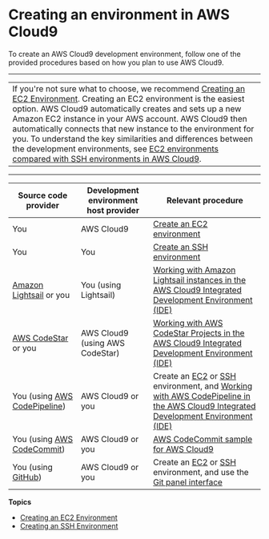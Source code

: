 # Creating an environment in AWS Cloud9<a name="create-environment"></a>

To create an AWS Cloud9 development environment, follow one of the provided procedures based on how you plan to use AWS Cloud9\.


****  

|  | 
| --- |
|  If you're not sure what to choose, we recommend [Creating an EC2 Environment](create-environment-main.md)\. Creating an EC2 environment is the easiest option\. AWS Cloud9 automatically creates and sets up a new Amazon EC2 instance in your AWS account\. AWS Cloud9 then automatically connects that new instance to the environment for you\. To understand the key similarities and differences between the development environments, see [EC2 environments compared with SSH environments in AWS Cloud9](ec2-env-versus-ssh-env.md)\.  | 


****  

|  **Source code provider**  |  **Development environment host provider**  |  **Relevant procedure**  | 
| --- | --- | --- | 
|  You  |  AWS Cloud9  |  [Create an EC2 environment](create-environment-main.md)  | 
|  You  |  You  |  [Create an SSH environment](create-environment-ssh.md)  | 
|   [Amazon Lightsail](https://aws.amazon.com/lightsail) or you  |  You \(using Lightsail\)  |   [Working with Amazon Lightsail instances in the AWS Cloud9 Integrated Development Environment \(IDE\)](lightsail-instances.md)   | 
|   [AWS CodeStar](https://aws.amazon.com/codestar) or you  |  AWS Cloud9 \(using AWS CodeStar\)  |   [Working with AWS CodeStar Projects in the AWS Cloud9 Integrated Development Environment \(IDE\)](codestar-projects.md)   | 
|  You \(using [AWS CodePipeline](https://aws.amazon.com/codepipeline)\)  |  AWS Cloud9 or you  |  Create an [EC2](create-environment-main.md) or [SSH](create-environment-ssh.md) environment, and [Working with AWS CodePipeline in the AWS Cloud9 Integrated Development Environment \(IDE\)](codepipeline-repos.md)   | 
|  You \(using [AWS CodeCommit](https://aws.amazon.com/codecommit)\)  |  AWS Cloud9 or you  |   [AWS CodeCommit sample for AWS Cloud9](sample-codecommit.md)   | 
|  You \(using [GitHub](https://github.com/)\)  |  AWS Cloud9 or you  |  Create an [EC2](create-environment-main.md) or [SSH](create-environment-ssh.md) environment, and use the [Git panel interface](source-control-gitpanel.md)   | 

**Topics**
+ [Creating an EC2 Environment](create-environment-main.md)
+ [Creating an SSH Environment](create-environment-ssh.md)
